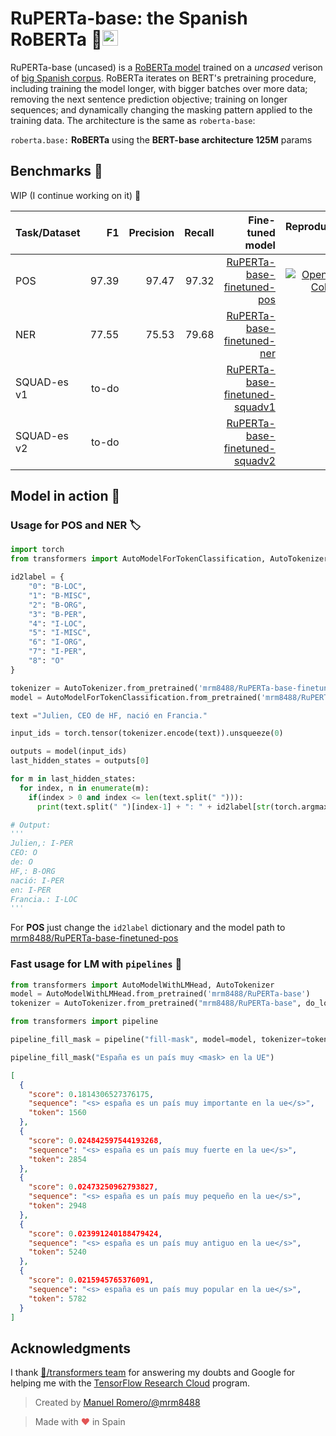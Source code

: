 # RuPERTa-base: the Spanish RoBERTa 🎃<img src="https://abs-0.twimg.com/emoji/v2/svg/1f1ea-1f1f8.svg" alt="spain flag" width="25"/>

RuPERTa-base (uncased) is a [RoBERTa model](https://github.com/pytorch/fairseq/tree/master/examples/roberta) trained on a *uncased* verison of [big Spanish corpus](https://github.com/josecannete/spanish-corpora).
RoBERTa iterates on BERT's pretraining procedure, including training the model longer, with bigger batches over more data; removing the next sentence prediction objective; training on longer sequences; and dynamically changing the masking pattern applied to the training data.
The architecture is the same as `roberta-base`:

`roberta.base:` **RoBERTa** using the **BERT-base architecture 125M** params

## Benchmarks 🧾 
WIP (I continue working on it) 🚧

| Task/Dataset    |    F1 | Precision | Recall |                                                                        Fine-tuned model |                                                                                                                                                                                                                                                                                               Reproduce it |
| -------- | ----: | --------: | -----: | --------------------------------------------------------------------------------------: | ---------------------------------------------------------------------------------------------------------------------------------------------------------------------------------------------------------------------------------------------------------------------------------------------------------: |
| POS      | 97.39 |     97.47 |  97.32 | [RuPERTa-base-finetuned-pos](https://huggingface.co/mrm8488/RuPERTa-base-finetuned-pos) | [![Open In Colab](https://colab.research.google.com/assets/colab-badge.svg)](https://colab.research.google.com/github/mrm8488/shared_colab_notebooks/blob/master/RuPERTa_base_finetuned_POS.ipynb)
| NER      | 77.55 |     75.53 |  79.68 | [RuPERTa-base-finetuned-ner](https://huggingface.co/mrm8488/RuPERTa-base-finetuned-ner) |
| SQUAD-es v1 |  to-do |       |  |[RuPERTa-base-finetuned-squadv1](https://huggingface.co/mrm8488/RuPERTa-base-finetuned-squadv1)
| SQUAD-es v2 |  to-do |       |  |[RuPERTa-base-finetuned-squadv2](https://huggingface.co/mrm8488/RuPERTa-base-finetuned-squadv2)

## Model in action 🔨

### Usage for POS and NER 🏷

```python
import torch
from transformers import AutoModelForTokenClassification, AutoTokenizer

id2label = {
    "0": "B-LOC",
    "1": "B-MISC",
    "2": "B-ORG",
    "3": "B-PER",
    "4": "I-LOC",
    "5": "I-MISC",
    "6": "I-ORG",
    "7": "I-PER",
    "8": "O"
}

tokenizer = AutoTokenizer.from_pretrained('mrm8488/RuPERTa-base-finetuned-ner')
model = AutoModelForTokenClassification.from_pretrained('mrm8488/RuPERTa-base-finetuned-ner')

text ="Julien, CEO de HF, nació en Francia."

input_ids = torch.tensor(tokenizer.encode(text)).unsqueeze(0)

outputs = model(input_ids)
last_hidden_states = outputs[0]

for m in last_hidden_states:
  for index, n in enumerate(m):
    if(index > 0 and index <= len(text.split(" "))):
      print(text.split(" ")[index-1] + ": " + id2label[str(torch.argmax(n).item())])

# Output:
'''
Julien,: I-PER
CEO: O
de: O
HF,: B-ORG
nació: I-PER
en: I-PER
Francia.: I-LOC
'''
```

For **POS** just change the `id2label` dictionary and the model path to [mrm8488/RuPERTa-base-finetuned-pos](https://huggingface.co/mrm8488/RuPERTa-base-finetuned-pos)

### Fast usage for LM with `pipelines` 🧪

```python
from transformers import AutoModelWithLMHead, AutoTokenizer
model = AutoModelWithLMHead.from_pretrained('mrm8488/RuPERTa-base')
tokenizer = AutoTokenizer.from_pretrained("mrm8488/RuPERTa-base", do_lower_case=True)

from transformers import pipeline

pipeline_fill_mask = pipeline("fill-mask", model=model, tokenizer=tokenizer)

pipeline_fill_mask("España es un país muy <mask> en la UE")
```

```json
[
  {
    "score": 0.1814306527376175,
    "sequence": "<s> españa es un país muy importante en la ue</s>",
    "token": 1560
  },
  {
    "score": 0.024842597544193268,
    "sequence": "<s> españa es un país muy fuerte en la ue</s>",
    "token": 2854
  },
  {
    "score": 0.02473250962793827,
    "sequence": "<s> españa es un país muy pequeño en la ue</s>",
    "token": 2948
  },
  {
    "score": 0.023991240188479424,
    "sequence": "<s> españa es un país muy antiguo en la ue</s>",
    "token": 5240
  },
  {
    "score": 0.0215945765376091,
    "sequence": "<s> españa es un país muy popular en la ue</s>",
    "token": 5782
  }
]
```

## Acknowledgments

I thank [🤗/transformers team](https://github.com/huggingface/transformers) for answering my doubts and Google for helping me with the [TensorFlow Research Cloud](https://www.tensorflow.org/tfrc) program.

> Created by [Manuel Romero/@mrm8488](https://twitter.com/mrm8488)

> Made with <span style="color: #e25555;">&hearts;</span> in Spain
